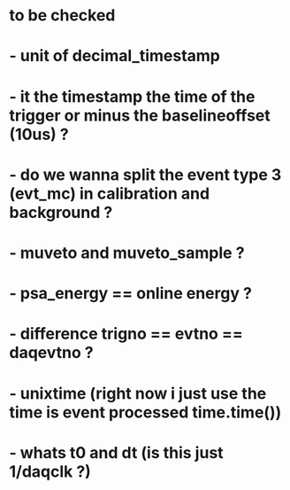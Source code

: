   # to be checked 
  # - unit of decimal_timestamp 
  # - it the timestamp the time of the trigger or minus the baselineoffset (10us) ?
  # - do we wanna split the event type 3 (evt_mc) in calibration and background ?
  # - muveto and muveto_sample ?
  # - psa_energy == online energy ?
  # - difference trigno == evtno == daqevtno ?
  # - unixtime (right now i just use the time is event processed time.time())
  # - whats t0 and dt (is this just 1/daqclk ?)

